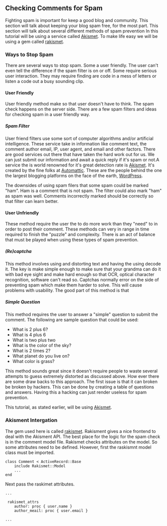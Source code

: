 ## Checking Comments for Spam
Fighting spam is important for keep a good blog and community. This section will talk about keeping your blog spam free, for the most part. This section will talk about several different methods of spam prevention In this tutorial will be using a service called [Akismet](http://akismet.com/). To make life easy we will be using a gem called [rakismet](https://github.com/joshfrench/rakismet).

### Ways to Stop Spam
There are several ways to stop spam. Some a user friendly. The user can't even tell the difference if the spam filter is on or off. Some require serious user interaction. They may require finding are code in a mess of letters or listen a code out a busy sounding clip.

#### User Friendly
User friendly method make so that user doesn't have to think. The spam check happens on the server side. There are a few spam filters and ideas for checking spam in a user friendly way.

##### Spam Filter
 User friend filters use some sort of computer algorithms and/or artificial intelligence. These service take in information like comment text, the comment author email, IP, user agent, and email and other factors. There are good services out there that have taken the hard work out for us. We can just submit our information and await a quick reply if it's spam or not.A service the is world renowned for it's great detection rate is [Akismet](http://akismet.com/). It's created by the fine folks at [Automattic](http://automattic.com/). These are the people behind the one the largest blogging platforms on the face of the earth, [WordPress](http://wordpress.org).

The downsides of using spam filers that some spam could be marked "ham". Ham is a comment that is not spam. The filter could also mark "ham" as spam was well. Comments incorrectly marked should be correctly so that filter can learn better.

#### User Unfriendly
These method require the user the to do more work than they
"need" to in order to post their comment. These methods
can very in range in time required to finish the "puzzle" and
complexity. There is an act of balance that must be played
when using these types of spam prevention.

##### (Re)captcha
This method involves using and  distorting text and having the using decode it. The key is make simple enough to make sure that your grandma can do it with bad eye sight and make hard enough so that OCR, optical character recognition, software can't read so. Captchas normally error on the side of preventing spam which make them harder to solve. This will cause problems with usability. The good part of this method is that 

##### Simple Question
This method requires the user to answer a "simple" question to submit the comment. The following are sample question that could be used:

* What is 2 plus 6?
* What is 4 plus 6
* What is two plus two
* What is the color of the sky?
* What is 2 times 2?
* What planet do you live on?
* What color is grass?

This method sounds great since it doesn't require people to waste several attempts to guess extremely distorted as discussed above. How ever there are some draw backs to this approach. The first issue is that it can broken be broken by hackers. This can be done by creating a table of questions and answers. Having this a hacking can just render useless for spam prevention.

This tutorial, as stated earlier, will be using [Akismet](http://akismet.com/).

### Akisment Intergation
The gem used here is called [rakismet](https://github.com/joshfrench/rakismet). Rakisment gives a nice frontend to deal with the Akisment API. The best place for the logic for the spam check is in the comment model file. Rakismet checks attributes on the model. So some attributes need to be defined. However, first the raskismnt model class must be imported. 

	class Comment < ActiveRecord::Base
		include Rakismet::Model
		...
	end

Next pass the raskimet attributes.

	...

	 rakismet_attrs
	 	author: proc { user.name }
	 	author_meail: proc { user.email }

	...



